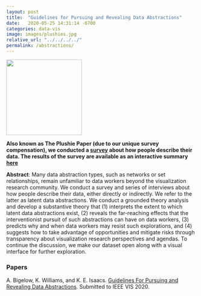 ```yaml
---
layout: post
title:  "Guidelines for Pursuing and Revealing Data Abstractions"
date:   2020-05-25 14:31:14 -0700
categories: data-vis
image: images/plushies.jpg
relative_url: "../../../../"
permalink: /abstractions/
---
```



<img src='{{ "images/plushies.jpg" | relative_url }}' width="200px"/> 

**Also known as The Plushie Paper (due to our unique survey compensation), we conducted a [survey](https://alex-r-bigelow.github.io/wrangling-survey/index.html) about how people describe their data. The results of the survey are available as an interactive summary [here](https://alex-r-bigelow.github.io/wrangling-survey/Responses.html?viewIndex=0&filters=wpA)**

**Abstract**: 
Many data abstraction types, such as networks or set relationships, remain unfamiliar to data workers beyond the visualization research community. We conduct a survey and series of interviews about how people describe their data, either directly or indirectly. We refer to the latter as latent data abstractions. We conduct a grounded theory analysis and develop a substantive theory that (1) interprets the extent to which latent data abstractions exist, (2) reveals the far-reaching effects that the interventionist pursuit of such abstractions can have on data workers, (3) predicts why and when data workers may resist such explorations, and (4) suggests how to take advantage of opportunities and mitigate risks through transparency about visualization research perspectives and agendas. To continue the discussion, we make our dataset open along with a visual interface for further exploration. 

### Papers

A. Bigelow, K. Williams, and K. E. Isaacs.
[Guidelines For Pursuing and Revealing Data Abstractions](/people/kawilliams/papers/bigelow_20200preprint_dataabstractions.pdf). Submitted to IEEE VIS 2020. 
